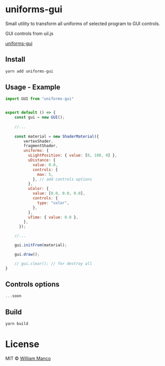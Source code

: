 # uniforms-gui

Small utility to transform all uniforms of selected program to GUI controls.

GUI controls from uil.js

[uniforms-gui](https://github.com/williammanco/uniforms-gui)


## Install

```sh
yarn add uniforms-gui
```

## Usage - Example

```js
import GUI from "uniforms-gui"


export default () => {
    const gui = new GUI();
    
    //...
    
    const material = new ShaderMaterial({
        vertexShader,
        fragmentShader,
        uniforms: {
          uLightPosition: { value: [0, 100, 0] },
          uDistance: {
            value: 0.0,
            controls: {
              max: 5,
            }, // add controls options
          },
          uColor: {
            value: [0.0, 0.0, 0.0],
            controls: {
              type: "color",
            },
          },
          uTime: { value: 0.0 },
        },
      });

    //...

    gui.initFrom(material);

    gui.draw();

    // gui.clear(); // for destroy all
}
```

## Controls options

```javascript
...soon
```

## Build

```sh
yarn build
```

# License

MIT © [William Manco](mailto:wmanco88@gmail.com)
